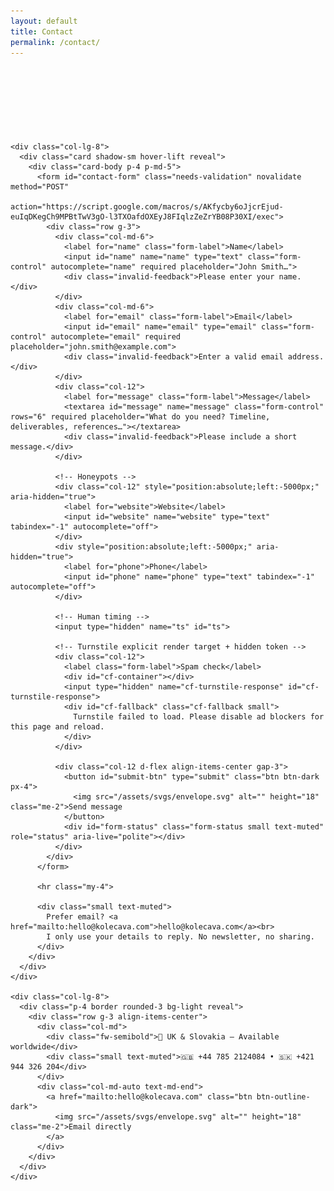 ```yaml
---
layout: default
title: Contact
permalink: /contact/
---
```


<!-- Version v0.1.1 -->

<style>
  .reveal{opacity:0;transform:translateY(14px);transition:opacity .6s,transform .6s}
  .reveal.show{opacity:1;transform:none}
  .hover-lift{transition:transform .2s,box-shadow .2s}
  .hover-lift:hover{transform:translateY(-4px);box-shadow:0 .75rem 2rem rgba(0,0,0,.08)}
  .section-label{letter-spacing:.08em;text-transform:uppercase;font-size:.8rem;color:#6c757d}
  .form-status{min-height:1.5rem}
  #cf-container{min-height:80px; display:flex; align-items:center}
  .cf-fallback{display:none; color:#b00020}
</style>

<div class="container mt-5 pt-5">
  <section class="row justify-content-center g-4">
    <div class="col-lg-8 reveal">
      <span class="section-label">Contact</span>
      <h1 class="display-6 mt-2">Let’s talk</h1>
      <p class="lead text-muted">Tell me a bit about your project. I’ll reply with next steps and a clear plan.</p>
    </div>

    <div class="col-lg-8">
      <div class="card shadow-sm hover-lift reveal">
        <div class="card-body p-4 p-md-5">
          <form id="contact-form" class="needs-validation" novalidate method="POST"
                action="https://script.google.com/macros/s/AKfycby6oJjcrEjud-euIqDKegCh9MPBtTwV3gO-l3TXOafdOXEyJ8FIqlzZeZrYB08P30XI/exec">
            <div class="row g-3">
              <div class="col-md-6">
                <label for="name" class="form-label">Name</label>
                <input id="name" name="name" type="text" class="form-control" autocomplete="name" required placeholder="John Smith…">
                <div class="invalid-feedback">Please enter your name.</div>
              </div>
              <div class="col-md-6">
                <label for="email" class="form-label">Email</label>
                <input id="email" name="email" type="email" class="form-control" autocomplete="email" required placeholder="john.smith@example.com">
                <div class="invalid-feedback">Enter a valid email address.</div>
              </div>
              <div class="col-12">
                <label for="message" class="form-label">Message</label>
                <textarea id="message" name="message" class="form-control" rows="6" required placeholder="What do you need? Timeline, deliverables, references…"></textarea>
                <div class="invalid-feedback">Please include a short message.</div>
              </div>

              <!-- Honeypots -->
              <div class="col-12" style="position:absolute;left:-5000px;" aria-hidden="true">
                <label for="website">Website</label>
                <input id="website" name="website" type="text" tabindex="-1" autocomplete="off">
              </div>
              <div style="position:absolute;left:-5000px;" aria-hidden="true">
                <label for="phone">Phone</label>
                <input id="phone" name="phone" type="text" tabindex="-1" autocomplete="off">
              </div>

              <!-- Human timing -->
              <input type="hidden" name="ts" id="ts">

              <!-- Turnstile explicit render target + hidden token -->
              <div class="col-12">
                <label class="form-label">Spam check</label>
                <div id="cf-container"></div>
                <input type="hidden" name="cf-turnstile-response" id="cf-turnstile-response">
                <div id="cf-fallback" class="cf-fallback small">
                  Turnstile failed to load. Please disable ad blockers for this page and reload.
                </div>
              </div>

              <div class="col-12 d-flex align-items-center gap-3">
                <button id="submit-btn" type="submit" class="btn btn-dark px-4">
                  <img src="/assets/svgs/envelope.svg" alt="" height="18" class="me-2">Send message
                </button>
                <div id="form-status" class="form-status small text-muted" role="status" aria-live="polite"></div>
              </div>
            </div>
          </form>

          <hr class="my-4">

          <div class="small text-muted">
            Prefer email? <a href="mailto:hello@kolecava.com">hello@kolecava.com</a><br>
            I only use your details to reply. No newsletter, no sharing.
          </div>
        </div>
      </div>
    </div>

    <div class="col-lg-8">
      <div class="p-4 border rounded-3 bg-light reveal">
        <div class="row g-3 align-items-center">
          <div class="col-md">
            <div class="fw-semibold">📍 UK & Slovakia — Available worldwide</div>
            <div class="small text-muted">🇬🇧 +44 785 2124084 • 🇸🇰 +421 944 326 204</div>
          </div>
          <div class="col-md-auto text-md-end">
            <a href="mailto:hello@kolecava.com" class="btn btn-outline-dark">
              <img src="/assets/svgs/envelope.svg" alt="" height="18" class="me-2">Email directly
            </a>
          </div>
        </div>
      </div>
    </div>

  </section>
</div>

<!-- Turnstile explicit render -->
<script>
  // Called by the Turnstile script when it loads
  window.cfOnload = function() {
    try {
      window.cfWidgetId = turnstile.render('#cf-container', {
        sitekey: '0x4AAAAAAByZts8eVW6pAHkB',   // your SITE key (public)
        appearance: 'always',
        theme: 'auto',
        callback: function(token) {
          document.getElementById('cf-turnstile-response').value = token;
          document.getElementById('cf-fallback').style.display = 'none';
        },
        'error-callback': function() {
          document.getElementById('cf-turnstile-response').value = '';
          document.getElementById('cf-fallback').style.display = 'block';
        },
        'expired-callback': function() {
          document.getElementById('cf-turnstile-response').value = '';
          try { turnstile.reset(window.cfWidgetId); } catch(_) {}
        }
      });
    } catch (e) {
      document.getElementById('cf-fallback').style.display = 'block';
    }
  };
</script>
<script src="https://challenges.cloudflare.com/turnstile/v0/api.js?onload=cfOnload&render=explicit" async defer></script>

<script>
  // Reveal on scroll
  (function() {
    const els = document.querySelectorAll('.reveal');
    if (!('IntersectionObserver' in window)) { els.forEach(el=>el.classList.add('show')); return; }
    const io = new IntersectionObserver((entries)=>entries.forEach(e=>{ if(e.isIntersecting){ e.target.classList.add('show'); io.unobserve(e.target);} }), {threshold:.15});
    els.forEach(el=>io.observe(el));
  })();

  // Minimal validation + set timestamp + require token
  (function () {
    const form = document.getElementById('contact-form');
    const statusEl = document.getElementById('form-status');
    const tsEl = document.getElementById('ts');
    const tokenEl = document.getElementById('cf-turnstile-response');

    function setTs(){ tsEl.value = Date.now().toString(); }
    setTs();
    ['focus','pointerdown','keydown','touchstart'].forEach(ev => {
      window.addEventListener(ev, function once(){ setTs(); window.removeEventListener(ev, once); }, { once:true });
    });

    form.addEventListener('submit', function (e) {
      if (!form.checkValidity()) {
        e.preventDefault(); e.stopPropagation();
        form.classList.add('was-validated');
        statusEl.textContent = 'Please fix the errors above.';
        return;
      }
      if (!tokenEl.value) {
        e.preventDefault(); e.stopPropagation();
        statusEl.textContent = 'Please complete the Turnstile check.';
        try { turnstile.reset(window.cfWidgetId); } catch(_) {}
        return;
      }
      // normal form POST → server verifies token and redirects to /thank-you/
    });
  })();
</script>
